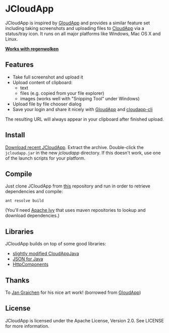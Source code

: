 JCloudApp
=========

JCloudApp is inspired by [GloudApp](https://github.com/cmur2/gloudapp) and
provides a similar feature set including taking screenshots and uploading files
to [CloudApp](http://getcloudapp.com/) via a status/tray icon. It runs on
all major platforms like Windows, Mac OS X and Linux.

**[Works with regenwolken](https://github.com/posativ/regenwolken)**

Features
--------

* Take full screenshot and upload it
* Upload content of clipboard:
    * text
    * files (e.g. copied from your file explorer)
    * images (works well with "Snipping Tool" under Windows)
* Upload file by file chooser dialog
* Save your login and share it nicely with [GloudApp](https://github.com/cmur2/gloudapp) and [cloudapp-cli](https://github.com/cmur2/cloudapp-cli)

The resulting URL will always appear in your clipboard after finished upload.

Install
-------

[Download recent JCloudApp](https://github.com/cmur2/jcloudapp/downloads).
Extract the archive. Double-click the `jcloudapp.jar` in the new *jcloudapp*
directory. If this doesn't work, use one of the launch scripts for your platform.

Compile
-------

Just clone JCloudApp from [this](https://github.com/cmur2/jcloudapp)
repository and run in order to retrieve dependencies and compile:

    ant resolve build

(You'll need [Apache Ivy](https://ant.apache.org/ivy/) that uses maven repositories
to lookup and download dependencies.)

Libraries
---------

JCloudApp builds on top of some good libraries:

- [slightly modified CloudAppJava](https://github.com/simong/CloudAppJava)
- [JSON for Java](https://github.com/douglascrockford/JSON-java)
- [HttpComponents](https://hc.apache.org/)

Thanks
------

To [Jan Graichen](https://github.com/jgraichen) for his nice art work!
(borrowed from [GloudApp](https://github.com/cmur2/gloudapp))

License
-------

JCloudApp is licensed under the Apache License, Version 2.0. See LICENSE for more information.

